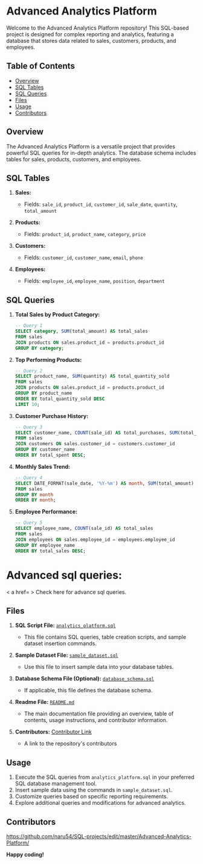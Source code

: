 
# Advanced Analytics Platform

Welcome to the Advanced Analytics Platform repository! 
This SQL-based project is designed for complex reporting and analytics, featuring a database that stores data
related to sales, customers, products, and employees.

## Table of Contents

- [Overview](#overview)
- [SQL Tables](#sql-tables)
- [SQL Queries](#sql-queries)
- [Files](#files)
- [Usage](#usage)
- [Contributors](#contributors)

## Overview
The Advanced Analytics Platform is a versatile project that provides powerful SQL queries for in-depth analytics.
The database schema includes tables for sales, products, customers, and employees.

## SQL Tables

1. **Sales:**
   - Fields: `sale_id`, `product_id`, `customer_id`, `sale_date`, `quantity`, `total_amount`

2. **Products:**
   - Fields: `product_id`, `product_name`, `category`, `price`

3. **Customers:**
   - Fields: `customer_id`, `customer_name`, `email`, `phone`

4. **Employees:**
   - Fields: `employee_id`, `employee_name`, `position`, `department`

## SQL Queries

1. **Total Sales by Product Category:**
   ```sql
   -- Query 1
   SELECT category, SUM(total_amount) AS total_sales
   FROM sales
   JOIN products ON sales.product_id = products.product_id
   GROUP BY category;
   ```

2. **Top Performing Products:**
   ```sql
   -- Query 2
   SELECT product_name, SUM(quantity) AS total_quantity_sold
   FROM sales
   JOIN products ON sales.product_id = products.product_id
   GROUP BY product_name
   ORDER BY total_quantity_sold DESC
   LIMIT 10;
   ```

3. **Customer Purchase History:**
   ```sql
   -- Query 3
   SELECT customer_name, COUNT(sale_id) AS total_purchases, SUM(total_amount) AS total_spent
   FROM sales
   JOIN customers ON sales.customer_id = customers.customer_id
   GROUP BY customer_name
   ORDER BY total_spent DESC;
   ```

4. **Monthly Sales Trend:**
   ```sql
   -- Query 4
   SELECT DATE_FORMAT(sale_date, '%Y-%m') AS month, SUM(total_amount) AS total_sales
   FROM sales
   GROUP BY month
   ORDER BY month;
   ```

5. **Employee Performance:**
   ```sql
   -- Query 5
   SELECT employee_name, COUNT(sale_id) AS total_sales
   FROM sales
   JOIN employees ON sales.employee_id = employees.employee_id
   GROUP BY employee_name
   ORDER BY total_sales DESC;
   ```
# Advanced sql queries:
< a href= > Check here for advance sql queries. </a>

## Files

1. **SQL Script File:** [`analytics_platform.sql`](./analytics_platform.sql)
   - This file contains SQL queries, table creation scripts, and sample dataset insertion commands.

2. **Sample Dataset File:** [`sample_dataset.sql`](./sample_dataset.sql)
   - Use this file to insert sample data into your database tables.

3. **Database Schema File (Optional):** [`database_schema.sql`](./database_schema.sql)
   - If applicable, this file defines the database schema.

4. **Readme File:** [`README.md`](./README.md)
   - The main documentation file providing an overview, table of contents, usage instructions, and contributor information.

5. **Contributors:** [Contributor Link](https://github.com/naru54/SQL-projects/edit/master/Advanced-Analytics-Platform/)
   - A link to the repository's contributors

## Usage

1. Execute the SQL queries from `analytics_platform.sql` in your preferred SQL database management tool.
2. Insert sample data using the commands in `sample_dataset.sql`.
3. Customize queries based on specific reporting requirements.
4. Explore additional queries and modifications for advanced analytics.


## Contributors
https://github.com/naru54/SQL-projects/edit/master/Advanced-Analytics-Platform/

**Happy coding!**

